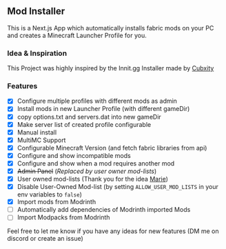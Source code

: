 ## Mod Installer
This is a Next.js App which automatically installs fabric mods on your PC and creates a Minecraft Launcher Profile for you.

### Idea & Inspiration
This Project was highly inspired by the Innit.gg Installer made by [Cubxity](https://twitter.com/cubxity)  

### Features
- [x] Configure multiple profiles with different mods as admin
- [x] Install mods in new Launcher Profile (with different gameDir)
- [x] copy options.txt and servers.dat into new gameDir
- [x] Make server list of created profile configurable
- [x] Manual install
- [x] MultiMC Support
- [x] Configurable Minecraft Version (and fetch fabric libraries from api)
- [x] Configure and show incompatible mods
- [x] Configure and show when a mod requires another mod
- [x] ~~Admin Panel~~ (*Replaced by user owner mod-lists*)
- [x] User owned mod-lists (Thank you for the idea [Marie](https://github.com/NyCodeGHG))
- [x] Disable User-Owned Mod-list (by setting `ALLOW_USER_MOD_LISTS` in your env variables to `false`) 
- [x] Import mods from Modrinth
- [ ] Automatically add dependencies of Modrinth imported Mods
- [ ] Import Modpacks from Modrinth

Feel free to let me know if you have any ideas for new features (DM me on discord or create an issue)
